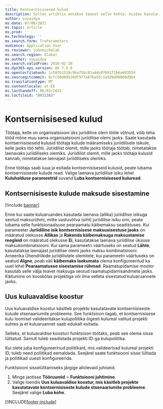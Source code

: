 ```yaml
---
title: Kontsernisisesed kulud
description: Selles artiklis antakse teavet selle kohta, kuidas kasutada kontsernisiseseid kulusid töötaja kulude määramiseks juriidilisele isikule, kelle jaoks töö tehti.
author: suvaidya
ms.date: 07/08/2021
ms.topic: article
ms.prod: ''
ms.technology: ''
ms.search.form: TrvParameters
audience: Application User
ms.reviewer: johnmichalak
ms.search.region: Global
ms.author: suvaidya
ms.search.validFrom: 2016-02-28
ms.dyn365.ops.version: AX 7.0.0
ms.openlocfilehash: 1c58fb1510c9ba75bc81a4dc07b91f1b6a60355d
ms.sourcegitcommit: 6cfc50d89528df977a8f6a55c1ad39d99800d9b4
ms.translationtype: MT
ms.contentlocale: et-EE
ms.lasthandoff: 06/03/2022
ms.locfileid: "8932383"
---
```

# <a name="intercompany-expenses"></a>Kontsernisisesed kulud

Töötaja, kelle on organisatsiooni üks juriidiline olem tööle võtnud, võib teha tööd mõne muu sama organisatsiooni juriidilise olemi jaoks. Saate kasutada kontsernisiseseid kulusid töötaja kulude määramiseks juriidilisele isikule, kelle jaoks töö tehti. Juriidilist olemit, mille jaoks töötaja töötab, nimetatakse laenavaks juriidiliseks olemiks. Juriidilist olemit, mille jaoks töötaja kulusid kannab, nimetatakse laenajast juriidiliseks olemiks. 

Enne töötaja saab luua ja esitada kontsernisiseseid kulusid, peate lubama kontsernisiseste kulude read. Valige laenava juriidilise isiku lehel **Kuluhalduse parameetrid** suvand **Luba kontsernisisesed kuluread**. 

## <a name="tax-posting-for-intercompany-expenses"></a>Kontsernisiseste kulude maksude sisestamine

[!include [banner](../includes/banner.md)]

Enne kui saate kuluaruandes kasutada laenava (allika) juriidilise isikuga seotud maksurühmi, mitte vastuvõtva (siht) juriidilise isiku omi, peate lubama selle funktsionaalsuse pearaamatu käibemaksu seadistuses. Kui parameeter **Juriidiline isik kontsernisisese maksusisestuse jaoks** on määratud olekusse **Allikas** ja **Rakenda käibemaksuga maksustamise reegleid** on määratud olekusse **Ei**, kasutatakse laenava juriidilise üksuse maksukombinatsiooni. Kui sama parameetri väärtuseks on seatud **Lähte**, kasutatakse laenajast juriidilise olemi jaoks maksu kombinatsiooni. Ameerika Ühendriikide juriidilistele olemitele, kui parameetri väärtuseks on seatud **Algne**, peab väli **käibemaks laekumata** olema konfigureeritud ka uuel lehel **Pearaamatusse sisestamise rühmad**. Raamatupidamise mootor kasutab selle välja teavet maksuga seotud raamatupidamisandmete jaoks.   
Käitumine on kooskõlas projektiga või ilma selleta sisestatud kuluaruannete jaoks.  

## <a name="new-expense-expression-builder"></a>Uus kuluavaldise koostur

Uus kuluavaldise koostur käsitleb projekte kasutatavate kontsernisiseste kulude stsenaariumite probleeme. See funktsioon tagab, et kontsernisisese kulu loomisel valideeritakse kulupoliitika õigesti kulureal valitud projekti suhtes ja et kuluaruannet saab edukalt esitada.

Selleks, et kuluavaldise koosturi funktsioon töötaks, peab see olema sisse lülitatud. Samuti tuleb seadistada projekti ID-ga kulupoliitika.

Kui olete juba konfigureerinud poliitikaid, mis valideerivad kulureal projekti ID, tuleb need poliitikad eemaldada. Seejärel saate funktsiooni sisse lülitada ja poliitikad uuesti konfigureerida.

Funktsiooni sisselülitamiseks järgige allolevaid juhiseid.

1. Minge jaotisse **Tööruumid** \> **Funktsiooni juhtimine**.
2. Valige loendis **Uus kuluavaldise koostur, mis käsitleb projekte kasutatavate kontsernisiseste kulude stsenaariumite probleeme**. Seejärel valige **Luba kohe**.

[!INCLUDE[footer-include](../includes/footer-banner.md)]
